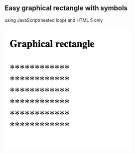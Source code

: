 ## Easy graphical rectangle with symbols 
using JavaScript(nested loop) and HTML 5 only

<img src="Screenshot 2022-12-06 at 13.59.14.png">
